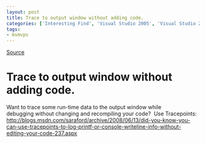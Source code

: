 ```yaml
---
layout: post
title: Trace to output window without adding code.
categories: ['Interesting Find', 'Visual Studio 2005', 'Visual Studio 2008']
tags:
- msmvps
---
```

[Source](http://blogs.msmvps.com/peterritchie/2008/06/13/trace-to-output-window-without-adding-code/ "Permalink to Trace to output window without adding code.")

# Trace to output window without adding code.

Want to trace some run-time data to the output window while debugging without changing and recompiling your code?  Use Tracepoints: <http://blogs.msdn.com/saraford/archive/2008/06/13/did-you-know-you-can-use-tracepoints-to-log-printf-or-console-writeline-info-without-editing-your-code-237.aspx>

